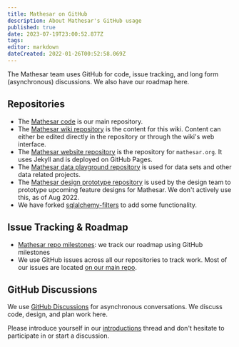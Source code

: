 ```yaml
---
title: Mathesar on GitHub
description: About Mathesar's GitHub usage
published: true
date: 2023-07-19T23:00:52.877Z
tags: 
editor: markdown
dateCreated: 2022-01-26T00:52:58.069Z
---
```


The Mathesar team uses GitHub for code, issue tracking, and long form (asynchronous) discussions. We also have our roadmap here.

## Repositories
- The [Mathesar code](https://github.com/centerofci/mathesar) is our main repository.
- The [Mathesar wiki repository](https://github.com/centerofci/mathesar-wiki) is the content for this wiki. Content can either be edited directly in the repository or through the wiki's web interface.
- The [Mathesar website repository](https://github.com/centerofci/mathesar-website) is the repository for `mathesar.org`. It uses Jekyll and is deployed on GitHub Pages.
- The [Mathesar data playground repository](https://github.com/centerofci/mathesar-data-playground) is used for data sets and other data related projects.
- The [Mathesar design prototype repository](https://github.com/centerofci/mathesar-design) is used by the design team to prototype upcoming feature designs for Mathesar. We don't actively use this, as of Aug 2022.
- We have forked [sqlalchemy-filters](https://github.com/centerofci/sqlalchemy-filters) to add some functionality.

## Issue Tracking & Roadmap
- [Mathesar repo milestones](https://github.com/centerofci/mathesar/milestones?direction=asc&sort=due_date&state=open):  we track our roadmap using GitHub milestones
- We use GitHub issues across all our repositories to track work. Most of our issues are located [on our main repo](https://github.com/centerofci/mathesar/issues).

## GitHub Discussions

We use [GitHub Discussions](https://github.com/centerofci/mathesar/discussions) for asynchronous conversations. We discuss code, design, and plan work here.

Please introduce yourself in our [introductions](https://github.com/centerofci/mathesar/discussions/1) thread and don't hesitate to participate in or start a discussion.